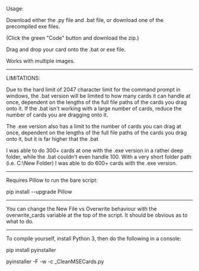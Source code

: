 Usage:

Download either the .py file and .bat file, or download one of the precompiled exe files.

(Click the green "Code" button and download the zip.)

Drag and drop your card onto the .bat or exe file.

Works with multiple images.

---
LIMITATIONS:

Due to the hard limit of 2047 character limit for the command prompt in windows, the .bat version will be limited to how many cards it can handle at once, dependent on the lengths of the full file paths of the cards you drag onto it. If the .bat isn't working with a large number of cards, reduce the number of cards you are dragging onto it.

The .exe version also has a limit to the number of cards you can drag at once, dependent on the lengths of the full file paths of the cards you drag onto it, but it is far higher that the .bat

I was able to do 300+ cards at one with the .exe version in a rather deep folder, while the .bat couldn't even handle 100. With a very short folder path (i.e. C:\New Folder) I was able to do 600+ cards with the .exe version.

---

Requires Pillow to run the bare script:

pip install --upgrade Pillow

---

You can change the New File vs Overwrite behaviour with the overwrite_cards variable at the top of the script. It should be obvious as to what to do.

---

To compile yourself, install Python 3, then do the following in a console:

pip install pyinstaller

pyinstaller -F -w -c _CleanMSECards.py